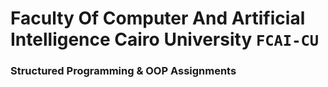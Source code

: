 # Faculty Of Computer And Artificial Intelligence Cairo University `FCAI-CU`

### Structured Programming & OOP Assignments
